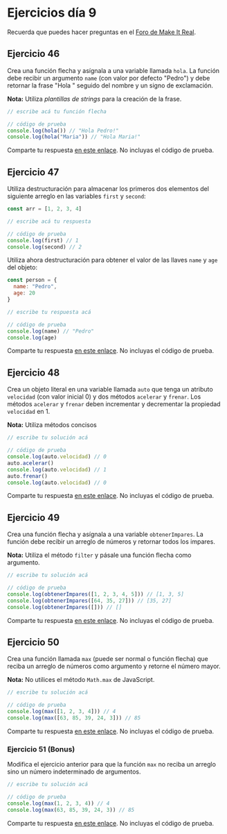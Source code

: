 # Ejercicios día 9

Recuerda que puedes hacer preguntas en el [Foro de Make It Real](https://foro.makeitreal.camp/c/intro-javascript-innpulsa-nov-2021/11).

## Ejercicio 46

Crea una función flecha y asígnala a una variable llamada `hola`. La función debe recibir un argumento `name` (con valor por defecto "Pedro") y debe retornar la frase "Hola " seguido del nombre y un signo de exclamación.

**Nota:** Utiliza *plantillas de strings* para la creación de la frase.

```javascript
// escribe acá tu función flecha

// código de prueba
console.log(hola()) // "Hola Pedro!"
console.log(hola("Maria")) // "Hola Maria!"
```

Comparte tu respuesta [en este enlace](https://foro.makeitreal.camp/t/respuestas-ejercicio-46-js-noviembre/5449). No incluyas el código de prueba.

## Ejercicio 47

Utiliza destructuración para almacenar los primeros dos elementos del siguiente arreglo en las variables `first` y `second`:

```javascript
const arr = [1, 2, 3, 4]

// escribe acá tu respuesta

// código de prueba
console.log(first) // 1
console.log(second) // 2
```

Utiliza ahora destructuración para obtener el valor de las llaves `name` y `age` del objeto:

```javascript
const person = {
  name: "Pedro",
  age: 20
}

// escribe tu respuesta acá

// código de prueba
console.log(name) // "Pedro"
console.log(age)
```

Comparte tu respuesta [en este enlace](https://foro.makeitreal.camp/t/respuestas-ejercicio-47-js-noviembre/5450). No incluyas el código de prueba.

## Ejercicio 48

Crea un objeto literal en una variable llamada `auto` que tenga un atributo `velocidad` (con valor inicial 0) y dos métodos `acelerar` y `frenar`. Los métodos `acelerar` y `frenar` deben incrementar y decrementar la propiedad `velocidad` en 1.

**Nota:** Utiliza métodos concisos

```javascript
// escribe tu solución acá

// código de prueba
console.log(auto.velocidad) // 0
auto.acelerar()
console.log(auto.velocidad) // 1
auto.frenar()
console.log(auto.velocidad) // 0
```

Comparte tu respuesta [en este enlace](https://foro.makeitreal.camp/t/respuestas-ejercicio-48-js-noviembre/5451). No incluyas el código de prueba.

## Ejercicio 49

Crea una función flecha y asígnala a una variable `obtenerImpares`. La función debe recibir un arreglo de números y retornar todos los impares.

**Nota:** Utiliza el método `filter` y pásale una función flecha como argumento.

```javascript
// escribe tu solución acá

// código de prueba
console.log(obtenerImpares([1, 2, 3, 4, 5])) // [1, 3, 5]
console.log(obtenerImpares([64, 35, 27])) // [35, 27]
console.log(obtenerImpares([])) // []
```

Comparte tu respuesta [en este enlace](https://foro.makeitreal.camp/t/respuestas-ejercicio-49-js-noviembre/5452). No incluyas el código de prueba.

## Ejercicio 50

Crea una función llamada `max` (puede ser normal o función flecha) que reciba un arreglo de números como argumento y retorne el número mayor.

**Nota:** No utilices el método `Math.max` de JavaScript.

```javascript
// escribe tu solución acá

// código de prueba
console.log(max([1, 2, 3, 4])) // 4
console.log(max([63, 85, 39, 24, 3])) // 85
```

Comparte tu respuesta [en este enlace](https://foro.makeitreal.camp/t/respuestas-ejercicio-50-js-noviembre/5453). No incluyas el código de prueba.

### Ejercicio 51 (Bonus)

Modifica el ejercicio anterior para que la función `max` no reciba un arreglo sino un número indeterminado de argumentos.

```javascript
// escribe tu solución acá

// código de prueba
console.log(max(1, 2, 3, 4)) // 4
console.log(max(63, 85, 39, 24, 3)) // 85
```

Comparte tu respuesta [en este enlace](https://foro.makeitreal.camp/t/respuestas-ejercicio-51-js-noviembre/5454). No incluyas el código de prueba.
